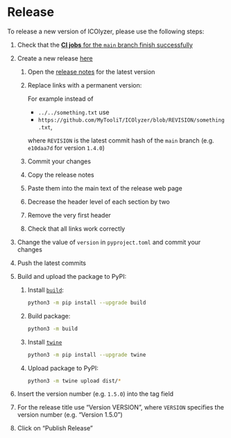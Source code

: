 # Release

To release a new version of ICOlyzer, please use the following steps:

1. Check that the [**CI jobs** for the `main` branch finish successfully](https://github.com/MyTooliT/ICOlyzer/actions)
2. Create a new release [here](https://github.com/MyTooliT/ICOlyzer/releases/new)

   1. Open the [release notes](Releases) for the latest version
   2. Replace links with a permanent version:

      For example instead of

      - `../../something.txt` use
      - `https://github.com/MyTooliT/ICOlyzer/blob/REVISION/something.txt`,

      where `REVISION` is the latest commit hash of the `main` branch (e.g. `e10daa7d` for version `1.4.0`)

   3. Commit your changes
   4. Copy the release notes
   5. Paste them into the main text of the release web page
   6. Decrease the header level of each section by two
   7. Remove the very first header
   8. Check that all links work correctly

3. Change the value of `version` in `pyproject.toml` and commit your changes
4. Push the latest commits
5. Build and upload the package to PyPI:

   1. Install [`build`](https://pypi.org/project/build/):

      ```sh
      python3 -m pip install --upgrade build
      ```

   2. Build package:

      ```sh
      python3 -m build
      ```

   3. Install [`twine`](https://pypi.org/project/twine/)

      ```sh
      python3 -m pip install --upgrade twine
      ```

   4. Upload package to PyPI:

      ```sh
      python3 -m twine upload dist/*
      ```

6. Insert the version number (e.g. `1.5.0`) into the tag field
7. For the release title use “Version VERSION”, where `VERSION` specifies the version number (e.g. “Version 1.5.0”)
8. Click on “Publish Release”
